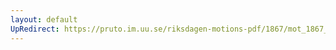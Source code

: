 ```yaml
---
layout: default
UpRedirect: https://pruto.im.uu.se/riksdagen-motions-pdf/1867/mot_1867__fk__37/mot_1867__fk__37-002.pdf
---
```

